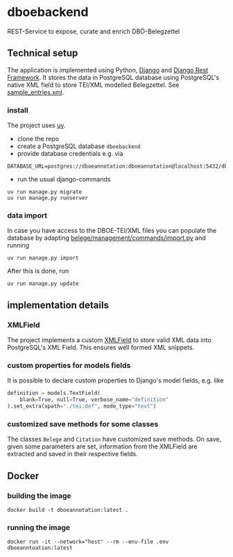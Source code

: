 # dboebackend

REST-Service to expose, curate and enrich DBÖ-Belegzettel

## Technical setup

The application is implemented using Python, [Django](https://www.djangoproject.com/) and [Django Rest Framework](https://www.django-rest-framework.org/).
It stores the data in PostgreSQL database using PostgreSQL's native XML field to store TEI/XML modelled Belegzettel. See [sample_entries.xml](sample_entries.xml).

### install

The project uses [uv](https://docs.astral.sh/uv/).

- clone the repo
- create a PostgreSQL database `dboebackend`
- provide database credentials e.g. via

```shell
DATABASE_URL=postgres://dboeannotation:dboeannotation@localhost:5432/dboeannotation
```

- run the usual django-commands

```shell
uv run manage.py migrate
uv run manage.py runserver
```

### data import

In case you have access to the DBOE-TEI/XML files you can populate the database by adapting [belege/management/commands/import.py](belege/management/commands/import.py) and running

```shell
uv run manage.py import
```

After this is done, run

```shell
uv run manage.py update
```

## implementation details

### XMLField

The project implements a custom [XMLField](belege/fields.py) to store valid XML data into PostgreSQL's XML Field. This ensures well formed XML snippets.

### custom properties for models fields

It is possible to declare custom properties to Django's model fields, e.g. like

```python
definition = models.TextField(
    blank=True, null=True, verbose_name="definition"
).set_extra(xpath="./tei:def", node_type="text")
```

### customized save methods for some classes

The classes `Belege` and `Citation` have customized save methods. On save, given some parameters are set, information from the XMLField are extracted and saved in their respective fields.

## Docker

### building the image

```shell
docker build -t dboeannotation:latest .
```

### running the image

```shell
docker run -it --network="host" --rm --env-file .env dboeanntoation:latest
```
